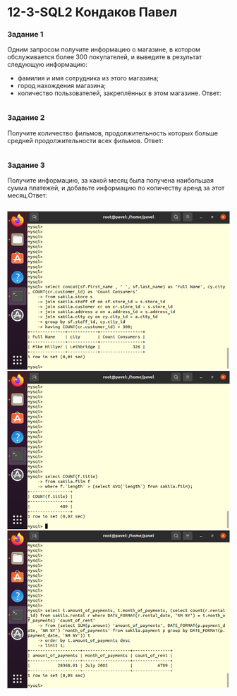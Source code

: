 # 12-3-SQL2 Кондаков Павел

### Задание 1

Одним запросом получите информацию о магазине, в котором обслуживается более 300 покупателей, и выведите в результат следующую информацию: 
- фамилия и имя сотрудника из этого магазина;
- город нахождения магазина;
- количество пользователей, закреплённых в этом магазине.
Ответ:  
```

```  
### Задание 2

Получите количество фильмов, продолжительность которых больше средней продолжительности всех фильмов.
Ответ:  
```

``` 
### Задание 3

Получите информацию, за какой месяц была получена наибольшая сумма платежей, и добавьте информацию по количеству аренд за этот месяц.Ответ:  
```

```
![alt text](https://github.com/PavelKondakov22/12-3-SQL2/blob/main/s1.png)  
![alt text](https://github.com/PavelKondakov22/12-3-SQL2/blob/main/s2.png)  
![alt text](https://github.com/PavelKondakov22/12-3-SQL2/blob/main/s3.png)  

